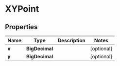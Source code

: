 

# XYPoint


## Properties

Name | Type | Description | Notes
------------ | ------------- | ------------- | -------------
**x** | **BigDecimal** |  |  [optional]
**y** | **BigDecimal** |  |  [optional]



